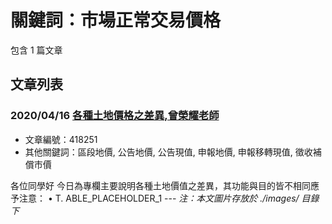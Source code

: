 # 關鍵詞：市場正常交易價格

包含 1 篇文章

## 文章列表

### 2020/04/16 [各種土地價格之差異,曾榮耀老師](../../articles/418251_%E5%90%84%E7%A8%AE%E5%9C%9F%E5%9C%B0%E5%83%B9%E6%A0%BC%E4%B9%8B%E5%B7%AE%E7%95%B0%2C%E6%9B%BE%E6%A6%AE%E8%80%80%E8%80%81%E5%B8%AB.md)
- 文章編號：418251
- 其他關鍵詞：區段地價, 公告地價, 公告現值, 申報地價, 申報移轉現值, 徵收補償市價

各位同學好 今日為專欄主要說明各種土地價值之差異，其功能與目的皆不相同應予注意： • T. ABLE_PLACEHOLDER_1 --- *注：本文圖片存放於 ./images/ 目錄下*
